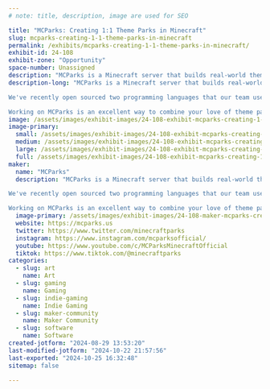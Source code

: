 ```yaml
---
# note: title, description, image are used for SEO

title: "MCParks: Creating 1:1 Theme Parks in Minecraft"
slug: mcparks-creating-1-1-theme-parks-in-minecraft
permalink: /exhibits/mcparks-creating-1-1-theme-parks-in-minecraft/
exhibit-id: 24-108
exhibit-zone: "Opportunity"
space-number: Unassigned
description: "MCParks is a Minecraft server that builds real-world theme parks; with rides, shows, & attractions!"
description-long: "MCParks is a Minecraft server that builds real-world theme parks like Walt Disney World, Universal Orlando Resort, Disneyland, and more to a 1:1 scale, complete with working rides, shows, and attractions. With a volunteer team of over 100 artists, builders, programmers, 3D-modelers, chat moderators, and more, we're always looking for new artistic talent to help us out!

We've recently open sourced two programming languages that our team uses to make our experiences: ShowScript for scheduling commands to run fireworks shows and attractions ( https://github.com/mcparks/showscript ), and Achievables, that we use to power gameplay features like Daily Challenges and Achievements ( https://github.com/MCParks/Achievables ). 

Working on MCParks is an excellent way to combine your love of theme parks, video games, and learning STEM skills!"
image: /assets/images/exhibit-images/24-108-exhibit-mcparks-creating-1-1-theme-parks-in-minecraft-20231104-091101-large.jpg
image-primary: 
  small: /assets/images/exhibit-images/24-108-exhibit-mcparks-creating-1-1-theme-parks-in-minecraft-20231104-091101-small.jpg
  medium: /assets/images/exhibit-images/24-108-exhibit-mcparks-creating-1-1-theme-parks-in-minecraft-20231104-091101-medium.jpg
  large: /assets/images/exhibit-images/24-108-exhibit-mcparks-creating-1-1-theme-parks-in-minecraft-20231104-091101-large.jpg
  full: /assets/images/exhibit-images/24-108-exhibit-mcparks-creating-1-1-theme-parks-in-minecraft-20231104-091101-full.jpg
maker: 
  name: "MCParks"
  description: "MCParks is a Minecraft server that builds real-world theme parks like Walt Disney World, Universal Orlando Resort, Disneyland, and more to a 1:1 scale, complete with working rides, shows, and attractions. With a volunteer team of over 100 artists, builders, programmers, 3D-modelers, chat moderators, and more, we're always looking for new artistic talent to help us out!

We've recently open sourced two programming languages that our team uses to make our experiences: ShowScript for scheduling commands to run fireworks shows and attractions ( https://github.com/mcparks/showscript ), and Achievables, that we use to power gameplay features like Daily Challenges and Achievements ( https://github.com/MCParks/Achievables ). 

Working on MCParks is an excellent way to combine your love of theme parks, video games, and learning STEM skills!"
  image-primary: /assets/images/exhibit-images/24-108-maker-mcparks-creating-1-1-theme-parks-in-minecraft-channels4-banner-medium.jpg
  website: https://mcparks.us
  twitter: https://www.twitter.com/minecraftparks
  instagram: https://www.instagram.com/mcparksofficial/
  youtube: https://www.youtube.com/c/MCParksMinecraftOfficial
  tiktok: https://www.tiktok.com/@minecraftparks
categories: 
  - slug: art
    name: Art
  - slug: gaming
    name: Gaming
  - slug: indie-gaming
    name: Indie Gaming
  - slug: maker-community
    name: Maker Community
  - slug: software
    name: Software
created-jotform: "2024-08-29 13:53:20"
last-modified-jotform: "2024-10-22 21:57:56"
last-exported: "2024-10-25 16:32:48"
sitemap: false

---
```

